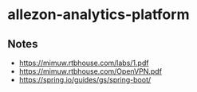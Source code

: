 # allezon-analytics-platform


## Notes
 - https://mimuw.rtbhouse.com/labs/1.pdf
 - https://mimuw.rtbhouse.com/OpenVPN.pdf
 - https://spring.io/guides/gs/spring-boot/
